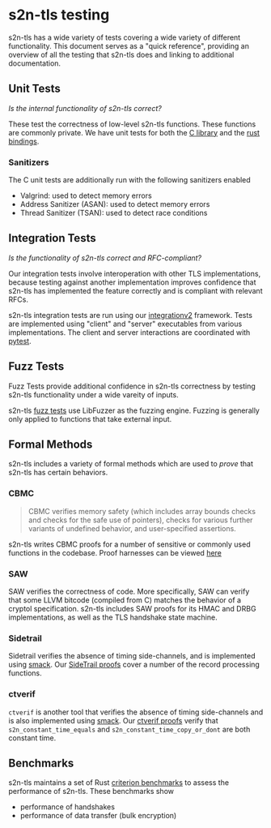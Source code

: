 # s2n-tls testing
s2n-tls has a wide variety of tests covering a wide variety of different functionality. This document serves as a "quick reference", providing an overview of all the testing that s2n-tls does and linking to additional documentation.

## Unit Tests
_Is the internal functionality of s2n-tls correct?_

These test the correctness of low-level s2n-tls functions. These functions are commonly private. We have unit tests for both the [C library](unit/) and the [rust bindings](../bindings/rust). 

### Sanitizers
The C unit tests are additionally run with the following sanitizers enabled
- Valgrind: used to detect memory errors
- Address Sanitizer (ASAN): used to detect memory errors
- Thread Sanitizer (TSAN): used to detect race conditions

## Integration Tests
_Is the functionality of s2n-tls correct and RFC-compliant?_

Our integration tests involve interoperation with other TLS implementations, because testing against another implementation improves confidence that s2n-tls has implemented the feature correctly and is compliant with relevant RFCs.

s2n-tls integration tests are run using our [integrationv2](integrationv2/README.md) framework. Tests are implemented using "client" and "server" executables from various implementations. The client and server interactions are coordinated with [pytest](https://docs.pytest.org/en/stable/).

## Fuzz Tests
Fuzz Tests provide additional confidence in s2n-tls correctness by testing s2n-tls functionality under a wide vareity of inputs.

s2n-tls [fuzz tests](fuzz/Readme.md) use LibFuzzer as the fuzzing engine. Fuzzing is generally only applied to functions that take external input.

## Formal Methods
s2n-tls includes a variety of formal methods which are used to _prove_ that s2n-tls has certain behaviors.

### CBMC
> CBMC verifies memory safety (which includes array bounds checks and checks for the safe use of pointers), checks for various further variants of undefined behavior, and user-specified as­ser­tions.

s2n-tls writes CBMC proofs for a number of sensitive or commonly used functions in the codebase. Proof harnesses can be viewed [here](cbmc/proofs/)

### SAW
SAW verifies the correctness of code. More specifically, SAW can verify that some LLVM bitcode (compiled from C) matches the behavior of a cryptol specification. s2n-tls includes SAW proofs for its HMAC and DRBG implementations, as well as the TLS handshake state machine.

### Sidetrail
Sidetrail verifies the absence of timing side-channels, and is implemented using [smack](https://github.com/smackers/smack). Our [SideTrail proofs](sidetrail/working/) cover a number of the record processing functions.

### ctverif
`ctverif` is another tool that verifies the absence of timing side-channels and is also implemented using [smack](https://github.com/smackers/smack). Our [ctverif proofs](ctverif/Makefile) verify that `s2n_constant_time_equals` and `s2n_constant_time_copy_or_dont` are both constant time.

## Benchmarks
s2n-tls maintains a set of Rust [criterion benchmarks](../bindings/rust/bench/README.md) to assess the performance of s2n-tls. These benchmarks show
- performance of handshakes
- performance of data transfer (bulk encryption)
